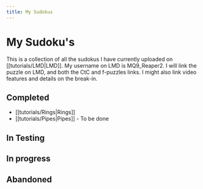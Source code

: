 ```yaml
---
title: My Sudokus
---
```

# My Sudoku's
This is a collection of all the sudokus I have currently uploaded on [[tutorials/LMD|LMD]]. My username on LMD is MQ9_Reaper2. I will link the puzzle on LMD, and both the CtC and f-puzzles links. I might also link video features and details on the break-in.

## Completed
- [[tutorials/Rings|Rings]]
- [[tutorials/Pipes|Pipes]] - To be done


## In Testing




## In progress




## Abandoned







